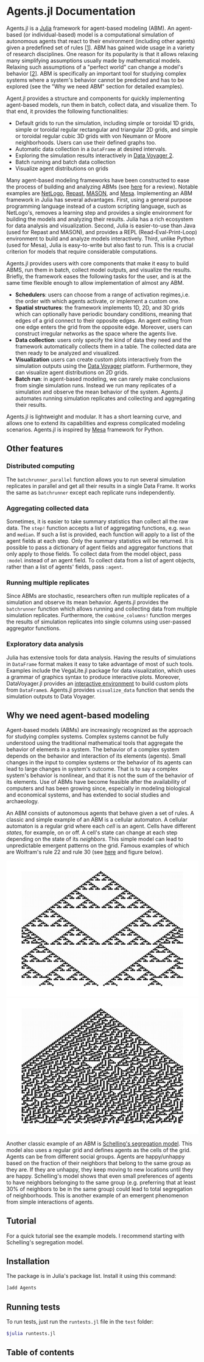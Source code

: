 # Agents.jl Documentation

Agents.jl is a [Julia](https://julialang.org/) framework for agent-based modeling (ABM). An agent-based (or individual-based) model is a computational simulation of autonomous agents that react to their environment (including other agents) given a predefined set of rules [[1](http://doi.org/10.1016/j.ecolmodel.2006.04.023)]. ABM has gained wide usage in a variety of research disciplines. One reason for its popularity is that it allows relaxing many simplifying assumptions usually made by mathematical models. Relaxing such assumptions of a "perfect world" can change a model's behavior [[2](http://doi.org/10.1038/460685a)]. ABM is specifically an important tool for studying complex systems where a system's behavior cannot be predicted and has to be explored (see the "Why we need ABM" section for detailed examples).

Agent.jl provides a structure and components for quickly implementing agent-based models, run them in batch, collect data, and visualize them. To that end, it provides the following functionalities: 

* Default grids to run the simulation, including simple or toroidal 1D grids, simple or toroidal regular rectangular and triangular 2D grids, and simple or toroidal regular cubic 3D grids with von Neumann or Moore neighborhoods. Users can use their defined graphs too.
* Automatic data collection in a `DataFrame` at desired intervals.
* Exploring the simulation results interactively in [Data Voyager 2](https://github.com/vega/voyager).
* Batch running and batch data collection
* Visualize agent distributions on grids

Many agent-based modeling frameworks have been constructed to ease the process of building and analyzing ABMs (see [here](http://dx.doi.org/10.1016/j.cosrev.2017.03.001) for a review). Notable examples are [NetLogo](https://ccl.northwestern.edu/netlogo/), [Repast](https://repast.github.io/index.html), [MASON](https://journals.sagepub.com/doi/10.1177/0037549705058073), and [Mesa](https://github.com/projectmesa/mesa). Implementing an ABM framework in Julia has several advantages. First, using a general purpose programming language instead of a custom scripting language, such as NetLogo's, removes a learning step and provides a single environment for building the models and analyzing their results. Julia has a rich ecosystem for data analysis and visualization. Second, Julia is easier-to-use than Java (used for Repast and MASON), and provides a REPL (Read-Eval-Print-Loop) environment to build and analyze models interactively. Third, unlike Python (used for Mesa), Julia is easy-to-write but also fast to run. This is a crucial criterion for models that require considerable computations.

Agents.jl provides users with core components that make it easy to build ABMS, run them in batch, collect model outputs, and visualize the results. Briefly, the framework eases the following tasks for the user, and is at the same time flexible enough to allow implementation of almost any ABM.

* __Schedulers__: users can choose from a range of activation regimes,i.e. the order with which agents activate, or implement a custom one.
* __Spatial structures__: the framework implements 1D, 2D, and 3D grids which can optionally have periodic boundary conditions, meaning that edges of a grid connect to their opposite edges. An agent exiting from one edge enters the grid from the opposite edge. Moreover, users can construct irregular networks as the space where the agents live.
* __Data collection__: users only specify the kind of data they need and the framework automatically collects them in a table. The collected data are then ready to be analyzed and visualized.
* __Visualization__ users can create custom plots interactively from the simulation outputs using the [Data Voyager](https://github.com/vega/voyager) platform. Furthermore, they can visualize agent distributions on 2D grids.
* __Batch run__: in agent-based modeling, we can rarely make conclusions from single simulation runs. Instead we run many replicates of a simulation and observe the mean behavior of the system. Agents.jl automates running simulation replicates and collecting and aggregating their results.

Agents.jl is lightweight and modular. It has a short learning curve, and allows one to extend its capabilities and express complicated modeling scenarios. Agents.jl is inspired by [Mesa](https://github.com/projectmesa/mesa) framework for Python.

## Other features

### Distributed computing

The `batchrunner_parallel` function allows you to run several simulation replicates in parallel and get all their results in a single Data Frame. It works the same as `batchrunner` except each replicate runs independently.

### Aggregating collected data

Sometimes, it is easier to take summary statistics than collect all the raw data. The `step!` function accepts a list of aggregating functions, e.g. `mean` and `median`. If such a list is provided, each function will apply to a list of the agent fields at each step. Only the summary statistics will be returned. It is possible to pass a dictionary of agent fields and aggregator functions that only apply to those fields. To collect data from the model object, pass `:model` instead of an agent field. To collect data from a list of agent objects, rather than a list of agents' fields, pass `:agent`.

### Running multiple replicates

Since ABMs are stochastic, researchers often run multiple replicates of a simulation and observe its mean behavior. Agents.jl provides the `batchrunner` function which allows running and collecting data from multiple simulation replicates. Furthermore, the `combine_columns!` function merges the results of simulation replicates into single columns using user-passed aggregator functions.

### Exploratory data analysis

Julia has extensive tools for data analysis. Having the results of simulations in `DataFrame` format makes it easy to take advantage of most of such tools. Examples include the VegaLite.jl package for data visualization, which uses a grammar of graphics syntax to produce interactive plots. Moreover, DataVoyager.jl provides an [interactive environment](https://github.com/vega/voyager) to build custom plots from `DataFrame`s. Agents.jl provides `visualize_data` function that sends the simulation outputs to Data Voyager.

## Why we need agent-based modeling

Agent-based models (ABMs) are increasingly recognized as the approach for studying complex systems. Complex systems cannot be fully understood using the traditional mathematical tools that aggregate the behavior of elements in a system. The behavior of a complex system depends on the behavior and interaction of its elements (agents). Small changes in the input to complex systems or the behavior of its agents can lead to large changes in system's outcome. That is to say a complex system's behavior is nonlinear, and that it is not the sum of the behavior of its elements. Use of ABMs have become feasible after the availability of computers and has been growing since, especially in modeling biological and economical systems, and has extended to social studies and archaeology.

An ABM consists of autonomous agents that behave given a set of rules. A classic and simple example of an ABM is a cellular automaton. A cellular automaton is a regular grid where each _cell_ is an agent. Cells have different _states_, for example, on or off. A cell's state can change at each step depending on the state of its _neighbors_. This simple model can lead to unpredictable emergent patterns on the grid. Famous examples of which are Wolfram's rule 22 and rule 30 (see [here](https://link.aps.org/doi/10.1103/RevModPhys.55.601) and figure below).

![Wolfram's rule 22 implemented in Agents.jl](CA1D_22.png)
![Wolfram's rule 30 implemented in Agents.jl](CA1D_30.png)

Another classic example of an ABM is [Schelling's segregation model](https://www.tandfonline.com/doi/abs/10.1080/0022250X.1971.9989794). This model also uses a regular grid and defines agents as the cells of the grid. Agents can be from different social groups. Agents are happy/unhappy based on the fraction of their neighbors that belong to the same group as they are. If they are unhappy, they keep moving to new locations until they are happy. Schelling's model shows that even small preferences of agents to have neighbors belonging to the same group (e.g. preferring that at least 30% of neighbors to be in the same group) could lead to total segregation of neighborhoods. This is another example of an emergent phenomenon from simple interactions of agents.

## Tutorial

For a quick tutorial see the example models. I recommend starting with Schelling's segregation model.

## Installation

The package is in Julia's package list. Install it using this command:

```julia
]add Agents
```

## Running tests

To run tests, just run the `runtests.jl` file in the `test` folder:

```bash
$julia runtests.jl
```

## Table of contents

```@contents
```
